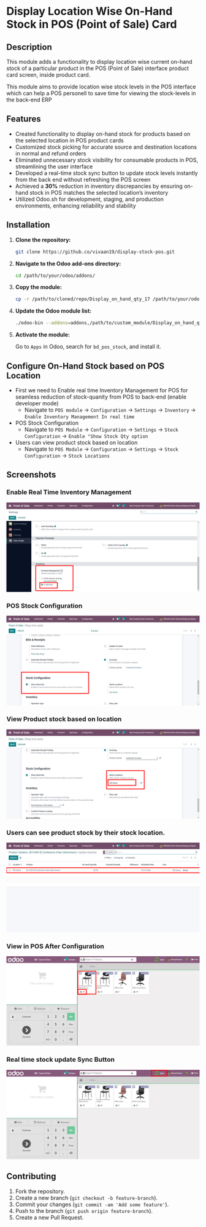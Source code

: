 # Display Location Wise On-Hand Stock in POS (Point of Sale) Card

## Description

This module adds a functionality to display location wise current on-hand stock of a particular product in the POS (Point of Sale) interface product card screen, inside product card. 

This module aims to provide location wise stock levels in the POS interface which can help a POS personell to save time for viewing the stock-levels in the back-end ERP  

## Features

- Created functionality to display on-hand stock for products based on the selected location in POS product cards
- Customized stock picking for accurate source and destination locations in normal and refund orders
- Eliminated unnecessary stock visibility for consumable products in POS, streamlining the user interface
- Developed a real-time stock sync button to update stock levels instantly from the back end without refreshing the POS screen
- Achieved a **30%** reduction in inventory discrepancies by ensuring on-hand stock in POS matches the selected location’s inventory
- Utilized Odoo.sh for development, staging, and production environments, enhancing reliability and stability
  
## Installation

1. **Clone the repository:**

    ```bash
    git clone https://github.co/vivaan19/display-stock-pos.git
    ```

2. **Navigate to the Odoo add-ons directory:**

    ```bash
    cd /path/to/your/odoo/addons/
    ```

3. **Copy the module:**

    ```bash
    cp -r /path/to/cloned/repo/Display_on_hand_qty_17 /path/to/your/odoo/addons/
    ```

4. **Update the Odoo module list:**

    ```bash
    ./odoo-bin --addons=addons,/path/to/custom_module/Display_on_hand_qty_17 -d your_database
    ```

5. **Activate the module:**

    Go to `Apps` in Odoo, search for `bd_pos_stock`, and install it.

## Configure On-Hand Stock based on POS Location

  - First we need to Enable real time Inventory Management for POS for seamless reduction of stock-quanity from POS to back-end (enable developer mode)
    - Navigate to `POS module` -> `Configuration` -> `Settings` -> `Inventory` -> `Enable Inventory Management In real time`
  - POS Stock Configuration
    - Navigate to `POS Module` -> `Configuration` -> `Settings` -> `Stock Configuration` -> `Enable "Show Stock Qty option`
  - Users can view product stock based on location
    - Navigate to `POS Module` -> `Configuration` -> `Settings` -> `Stock Configuration` -> `Stock Locations` 

## Screenshots

### Enable Real Time Inventory Management 

![Enable Real Time Inventory Management](/screenshots/real_time.png)

### POS Stock Configuration

![Stock Configuration](/screenshots/stock_conf_enable.png)

### View Product stock based on location

![View product stock based on location](/screenshots/stock_config_location.png)

### Users can see product stock by their stock location.

![On-Hand Stock levels on selected location](/screenshots/product_by_loc.png)

### View in POS After Configuration 

![POS View](/screenshots/pos_interface.png)

### Real time stock update Sync Button 

![Sync Button](/screenshots/sync_button.png)


## Contributing

1. Fork the repository.
2. Create a new branch (`git checkout -b feature-branch`).
3. Commit your changes (`git commit -am 'Add some feature'`).
4. Push to the branch (`git push origin feature-branch`).
5. Create a new Pull Request.

